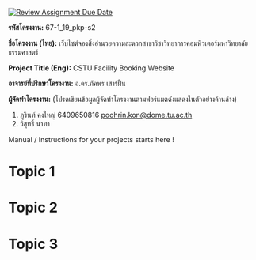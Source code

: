 [![Review Assignment Due Date](https://classroom.github.com/assets/deadline-readme-button-22041afd0340ce965d47ae6ef1cefeee28c7c493a6346c4f15d667ab976d596c.svg)](https://classroom.github.com/a/w8H8oomW)

**รหัสโครงงาน:** 67-1_19_pkp-s2

**ชื่อโครงงาน (ไทย):** เว็บไซต์จองสิ่งอำนวยความสะดวกสาขาวิชาวิทยาการคอมพิวเตอร์มหาวิทยาลัยธรรมศาสตร์


**Project Title (Eng):** CSTU Facility Booking Website

**อาจารย์ที่ปรึกษาโครงงาน:** อ.ดร.ภัคพร เสาร์ฝั้น

**ผู้จัดทำโครงงาน:** (โปรดเขียนข้อมูลผู้จัดทำโครงงานตามฟอร์แมตดังแสดงในตัวอย่างด้านล่าง)
1. ภูรินท์ คงใหญ่  6409650816  poohrin.kon@dome.tu.ac.th
2. วิสุทธิ์ นาทา
   
Manual / Instructions for your projects starts here !
# Topic 1
# Topic 2 
# Topic 3
